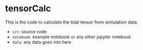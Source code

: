 # tensorCalc
This is the code to calculate the tidal tensor from simiulation data.

* `src`: source code
* `notebook`: example notebook or any other jupyter notebook
* `data`: any data goes into here
